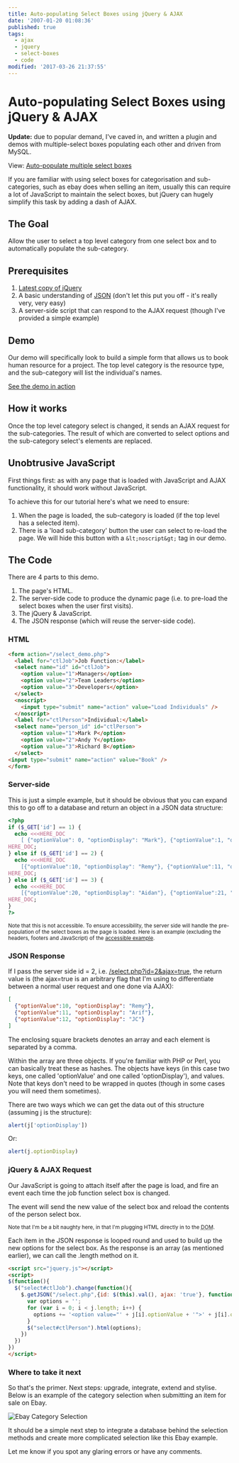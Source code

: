 ```yaml
---
title: Auto-populating Select Boxes using jQuery & AJAX
date: '2007-01-20 01:08:36'
published: true
tags:
  - ajax
  - jquery
  - select-boxes
  - code
modified: '2017-03-26 21:37:55'
---
```

# Auto-populating Select Boxes using jQuery & AJAX

<div class="update">
    <p><strong>Update:</strong> due to popular demand, I've caved in, and written a plugin and demos with multiple-select boxes populating each other and driven from MySQL.</p>
    <p>View: <a href="/2007/09/18/auto-populate-multiple-select-boxes/">Auto-populate multiple select boxes</a></p>
</div>

If you are familiar with using select boxes for categorisation and sub-categories, such as ebay does when selling an item, usually this can require a lot of JavaScript to maintain the select boxes, but jQuery can hugely simplify this task by adding a dash of AJAX.

<!--more-->

## The Goal

Allow the user to select a top level category from one select box and to automatically populate the sub-category.

## Prerequisites

1. [Latest copy of jQuery](http://jquery.com/src/jquery-latest.js)
1. A basic understanding of [JSON](http://en.wikipedia.org/wiki/JSON#Supported_data_types.2C_syntax_and_example) (don't let this put you off - it's really very, very easy)</li>
1. A server-side script that can respond to the AJAX request (though I've provided a simple example)

## Demo

Our demo will specifically look to build a simple form that allows us to book human resource for a project. The top level category is the resource type, and the sub-category will list the individual's names.

[See the demo in action](/images/select.html)

## How it works

Once the top level category select is changed, it sends an AJAX request for the sub-categories. The result of which are converted to select options and the sub-category select's elements are replaced.

## Unobtrusive JavaScript

First things first: as with any page that is loaded with JavaScript and AJAX functionality, it should work without JavaScript.

To achieve this for our tutorial here's what we need to ensure:

1. When the page is loaded, the sub-category is loaded (if the top level has a selected item).
2. There is a 'load sub-category' button the user can select to re-load the page. We will hide this button with a `&lt;noscript&gt;` tag in our demo.

## The Code

There are 4 parts to this demo.

1. The page's HTML.
1. The server-side code to produce the dynamic page (i.e. to pre-load the select boxes when the user first visits).
1. The jQuery &amp; JavaScript.
1. The JSON response (which will reuse the server-side code).

### HTML

```html
<form action="/select_demo.php">
  <label for="ctlJob">Job Function:</label>
  <select name="id" id="ctlJob">
    <option value="1">Managers</option>
    <option value="2">Team Leaders</option>
    <option value="3">Developers</option>
  </select>
  <noscript>
    <input type="submit" name="action" value="Load Individuals" />
  </noscript>
  <label for="ctlPerson">Individual:</label>
  <select name="person_id" id="ctlPerson">
    <option value="1">Mark P</option>
    <option value="2">Andy Y</option>
    <option value="3">Richard B</option>
  </select>
<input type="submit" name="action" value="Book" />
</form>
```

### Server-side

This is just a simple example, but it should be obvious that you can expand this to go off to a database and return an object in a JSON data structure:

```php
<?php
if ($_GET['id'] == 1) {
  echo <<<HERE_DOC
    [ {"optionValue": 0, "optionDisplay": "Mark"}, {"optionValue":1, "optionDisplay": "Andy"}, {"optionValue":2, "optionDisplay": "Richard"}]
HERE_DOC;
} else if ($_GET['id'] == 2) {
  echo <<<HERE_DOC
    [{"optionValue":10, "optionDisplay": "Remy"}, {"optionValue":11, "optionDisplay": "Arif"}, {"optionValue":12, "optionDisplay": "JC"}]
HERE_DOC;
} else if ($_GET['id'] == 3) {
  echo <<<HERE_DOC
    [{"optionValue":20, "optionDisplay": "Aidan"}, {"optionValue":21, "optionDisplay":"Russell"}]
HERE_DOC;
}
?>
```

<small>Note that this is not accessible. To ensure accessibility, the server side will handle the pre-population of the select boxes as the page is loaded. Here is an example (excluding the headers, footers and JavaScript) of the <a href="/images/select.php.txt">accessible example</a>.</small>

### JSON Response

If I pass the server side id = 2, i.e. <a href="/images/select.php?id=2&amp;ajax=true">/select.php?id=2&amp;ajax=true</a>, the return value is (the ajax=true is an arbitrary flag that I'm using to differentiate between a normal user request and one done via AJAX):

```json
[
  {"optionValue":10, "optionDisplay": "Remy"},
  {"optionValue":11, "optionDisplay": "Arif"},
  {"optionValue":12, "optionDisplay": "JC"}
]
```

The enclosing square brackets denotes an array and each element is separated by a comma.

Within the array are three objects. If you're familiar with PHP or Perl, you can basically treat these as hashes. The objects have keys (in this case two keys, one called 'optionValue' and one called 'optionDisplay'), and values. Note that keys don't need to be wrapped in quotes (though in some cases you will need them sometimes).

There are two ways which we can get the data out of this structure (assuming j is the structure):

```js
alert(j['optionDisplay'])
```

Or:

```js
alert(j.optionDisplay)
```

### jQuery &amp; AJAX Request

Our JavaScript is going to attach itself after the page is load, and fire an event each time the job function select box is changed.

The event will send the new value of the select box and reload the contents of the person select box.

<small>Note that I'm be a bit naughty here, in that I'm plugging HTML directly in to the <abbr title="Document Object Model">DOM</abbr>.</small>

Each item in the JSON response is looped round and used to build up the new options for the select box. As the response is an array (as mentioned earlier), we can call the .length method on it.

```html
<script src="jquery.js"></script>
<script>
$(function(){
  $("select#ctlJob").change(function(){
    $.getJSON("/select.php",{id: $(this).val(), ajax: 'true'}, function(j){
      var options = '';
      for (var i = 0; i < j.length; i++) {
        options += '<option value="' + j[i].optionValue + '">' + j[i].optionDisplay + '</option>';
      }
      $("select#ctlPerson").html(options);
    })
  })
})
</script>
```

### Where to take it next

So that's the primer. Next steps: upgrade, integrate, extend and stylise. Below is an example of the category selection when submitting an item for sale on Ebay.

![Ebay Category Selection](/images/ebay_categories.gif)

It should be a simple next step to integrate a database behind the selection methods and create more complicated selection like this Ebay example.

Let me know if you spot any glaring errors or have any comments.
